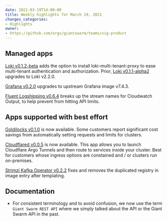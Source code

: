 ```yaml
---
date: 2021-03-19T14:00:00
title: Weekly highlights for March 19, 2021
changes_categories:
- Highlights
owner:
- https://github.com/orgs/giantswarm/teams/sig-product
---
```



## Managed apps

[Loki v0.1.2-beta](https://docs.giantswarm.io/changes/managed-apps/loki-app/v0.1.2-beta/) adds the option to install loki-multi-tenant-proxy to ease multi-tenant authentication and authorization. Prior, [Loki v0.1.1-alpha2](https://docs.giantswarm.io/changes/managed-apps/loki-app/v0.1.1-alpha2/) upgrades to Loki v2.2.0.

[Grafana v0.2.0](https://docs.giantswarm.io/changes/managed-apps/grafana-app/v0.2.0/) upgrades to upstream Grafana image v7.4.3.

[Fluent Logshipping v0.6.4](https://docs.giantswarm.io/changes/playground-apps/fluent-logshipping-app/v0.6.4/) breaks up the stream names for Cloudwatch Output, to help prevent from hitting API limits.

## Apps supported with best effort

[Goldilocks v0.1.0](https://docs.giantswarm.io/changes/managed-apps/goldilocks-app/v0.1.0/) is now available. Some customers report significant cost savings from automatically setting requests and limits for clusters.

[Cloudflared v0.0.5](https://docs.giantswarm.io/changes/managed-apps/cloudflared-app/v0.0.5/) is now available. This app allows you to launch Cloudflare Argo Tunnels and then route to services inside your cluster. Best for customers whose ingress options are constained and / or clusters run on-premises.

[Strimzi Kafka Operator v0.2.2](https://docs.giantswarm.io/changes/playground-apps/strimzi-kafka-operator-app/v0.2.2/) fixes and removes the duplicated registry in image entry after templating.

## Documentation

- For consistent terminology and to avoid confusion, we now use the term `Giant Swarm REST API` where we simply talked about the API or the Giant Swarm API in the past.
